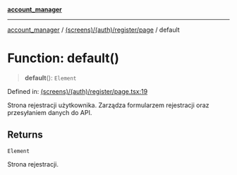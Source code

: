 [**account_manager**](../../../../../README.md)

***

[account_manager](../../../../../modules.md) / [(screens)/(auth)/register/page](../README.md) / default

# Function: default()

> **default**(): `Element`

Defined in: [(screens)/(auth)/register/page.tsx:19](https://github.com/DawLip/programowanie-zespolowe/blob/7db6c4f7e8feac59e458adcc08c8cc70f3a35b0d/website/app/(screens)/(auth)/register/page.tsx#L19)

Strona rejestracji użytkownika.
Zarządza formularzem rejestracji oraz przesyłaniem danych do API.

## Returns

`Element`

Strona rejestracji.
